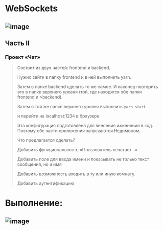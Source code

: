 # WebSockets
![image](https://user-images.githubusercontent.com/44378669/72218225-a37d3d00-3549-11ea-828b-b4f75bf87abe.png)
--------------------
## Часть II

### Проект «Чат»
>Состоит из двух частей: frontend и backend.
>
>Нужно зайти в папку frontend и в ней выполнить yarn.
>
>Затем в папке backend сделать то же самое. И наконец повторить это в папке верхнего уровня (той, где находятся обе папки frontend и >backend).
>
>Затем в той же папке верхнего уровня выполнить `yarn start`
>
>и перейти на localhost:1234 в браузере
>
>Эта конфигурация подготовлена для внесения изменений в код. Поэтому обе части приложения запускаются Недимоном.
>
>Что предлагается сделать?
>
>Добавить функциональность «Пользователь печатает...»
>
>Добавить поле для ввода имени и показывать не только текст сообщения, но и имя
>
>Добавить возможность входить в ту или иную комнату.
>
>Добавить аутентификацию
# Выполнение:
![image](https://user-images.githubusercontent.com/44378669/72218533-b5acaa80-354c-11ea-8f17-32537960bf48.png)
----------------------


